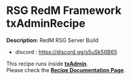 # RSG RedM Framework txAdminRecipe

**Description:** RedM RSG Server Build
- discord : https://discord.gg/s5uSk56B65

This recipe runs inside [**txAdmin**](https://github.com/tabarra/txAdmin).  
Please check the [**Recipe Documentation Page**](https://github.com/tabarra/txAdmin/blob/master/docs/recipe.md).
